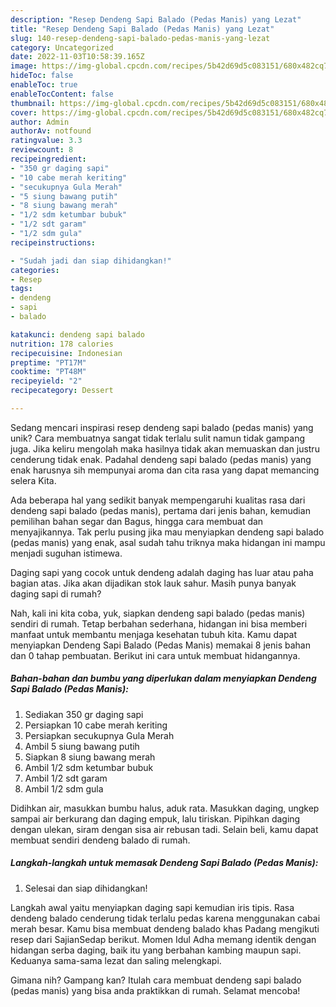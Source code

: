 ```yaml
---
description: "Resep Dendeng Sapi Balado (Pedas Manis) yang Lezat"
title: "Resep Dendeng Sapi Balado (Pedas Manis) yang Lezat"
slug: 140-resep-dendeng-sapi-balado-pedas-manis-yang-lezat
category: Uncategorized
date: 2022-11-03T10:58:39.165Z
image: https://img-global.cpcdn.com/recipes/5b42d69d5c083151/680x482cq70/dendeng-sapi-balado-pedas-manis-foto-resep-utama.jpg
hideToc: false
enableToc: true
enableTocContent: false
thumbnail: https://img-global.cpcdn.com/recipes/5b42d69d5c083151/680x482cq70/dendeng-sapi-balado-pedas-manis-foto-resep-utama.jpg
cover: https://img-global.cpcdn.com/recipes/5b42d69d5c083151/680x482cq70/dendeng-sapi-balado-pedas-manis-foto-resep-utama.jpg
author: Admin
authorAv: notfound
ratingvalue: 3.3
reviewcount: 8
recipeingredient:
- "350 gr daging sapi"
- "10 cabe merah keriting"
- "secukupnya Gula Merah"
- "5 siung bawang putih"
- "8 siung bawang merah"
- "1/2 sdm ketumbar bubuk"
- "1/2 sdt garam"
- "1/2 sdm gula"
recipeinstructions:

- "Sudah jadi dan siap dihidangkan!"
categories:
- Resep
tags:
- dendeng
- sapi
- balado

katakunci: dendeng sapi balado 
nutrition: 178 calories
recipecuisine: Indonesian
preptime: "PT17M"
cooktime: "PT48M"
recipeyield: "2"
recipecategory: Dessert

---
```





Sedang mencari inspirasi resep dendeng sapi balado (pedas manis) yang unik? Cara membuatnya sangat tidak terlalu sulit namun tidak gampang juga. Jika keliru mengolah maka hasilnya tidak akan memuaskan dan justru cenderung tidak enak. Padahal dendeng sapi balado (pedas manis) yang enak harusnya sih mempunyai aroma dan cita rasa yang dapat memancing selera Kita.





Ada beberapa hal yang sedikit banyak mempengaruhi kualitas rasa dari dendeng sapi balado (pedas manis), pertama dari jenis bahan, kemudian pemilihan bahan segar dan Bagus, hingga cara membuat dan menyajikannya. Tak perlu pusing jika mau menyiapkan dendeng sapi balado (pedas manis) yang enak,      asal sudah tahu triknya maka hidangan ini mampu menjadi suguhan istimewa.














Daging sapi yang cocok untuk dendeng adalah daging has luar atau paha bagian atas. Jika akan dijadikan stok lauk sahur. Masih punya banyak daging sapi di rumah?






Nah, kali ini kita coba, yuk, siapkan dendeng sapi balado (pedas manis) sendiri di rumah. Tetap berbahan sederhana, hidangan ini bisa memberi manfaat untuk membantu menjaga kesehatan tubuh kita. Kamu dapat menyiapkan Dendeng Sapi Balado (Pedas Manis) memakai 8 jenis bahan dan 0 tahap pembuatan. Berikut ini cara untuk membuat hidangannya.

<!--inarticleads1-->

##### Bahan-bahan dan bumbu yang diperlukan dalam menyiapkan Dendeng Sapi Balado (Pedas Manis):

1. Sediakan 350 gr daging sapi
1. Persiapkan 10 cabe merah keriting
1. Persiapkan secukupnya Gula Merah
1. Ambil 5 siung bawang putih
1. Siapkan 8 siung bawang merah
1. Ambil 1/2 sdm ketumbar bubuk
1. Ambil 1/2 sdt garam
1. Ambil 1/2 sdm gula


Didihkan air, masukkan bumbu halus, aduk rata. Masukkan daging, ungkep sampai air berkurang dan daging empuk, lalu tiriskan. Pipihkan daging dengan ulekan, siram dengan sisa air rebusan tadi. Selain beli, kamu dapat membuat sendiri dendeng balado di rumah. 

<!--inarticleads2-->

##### Langkah-langkah untuk memasak Dendeng Sapi Balado (Pedas Manis):


1. Selesai dan siap dihidangkan!

Langkah awal yaitu menyiapkan daging sapi kemudian iris tipis. Rasa dendeng balado cenderung tidak terlalu pedas karena menggunakan cabai merah besar. Kamu bisa membuat dendeng balado khas Padang mengikuti resep dari SajianSedap berikut. Momen Idul Adha memang identik dengan hidangan serba daging, baik itu yang berbahan kambing maupun sapi. Keduanya sama-sama lezat dan saling melengkapi. 

Gimana nih? Gampang kan? Itulah cara membuat dendeng sapi balado (pedas manis) yang bisa anda praktikkan di rumah. Selamat mencoba!
